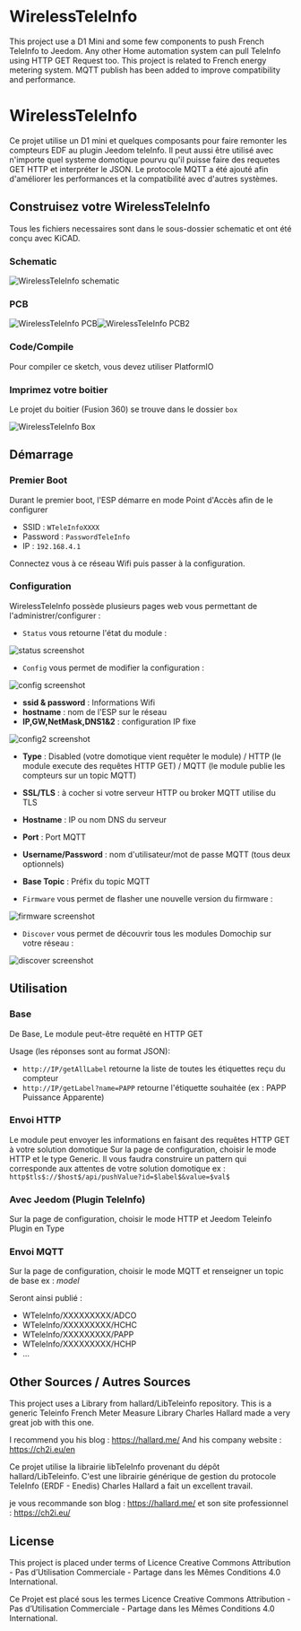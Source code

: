 # WirelessTeleInfo
This project use a D1 Mini and some few components to push French TeleInfo to Jeedom.
Any other Home automation system can pull TeleInfo using HTTP GET Request too.
This project is related to French energy metering system.
MQTT publish has been added to improve compatibility and performance.

# WirelessTeleInfo
Ce projet utilise un D1 mini et quelques composants pour faire remonter les compteurs EDF au plugin Jeedom teleInfo.
Il peut aussi être utilisé avec n'importe quel systeme domotique pourvu qu'il puisse faire des requetes GET HTTP et interpréter le JSON.
Le protocole MQTT a été ajouté afin d'améliorer les performances et la compatibilité avec d'autres systèmes.


## Construisez votre WirelessTeleInfo

Tous les fichiers necessaires sont dans le sous-dossier schematic et ont été conçu avec KiCAD.

### Schematic

![WirelessTeleInfo schematic](https://raw.github.com/Domochip/WirelessTeleInfo/master/img/schematic.jpg)

### PCB

![WirelessTeleInfo PCB](https://raw.github.com/Domochip/WirelessTeleInfo/master/img/pcb.jpg)![WirelessTeleInfo PCB2](https://raw.github.com/Domochip/WirelessTeleInfo/master/img/pcb2.jpg)

### Code/Compile
Pour compiler ce sketch, vous devez utiliser PlatformIO

### Imprimez votre boitier

Le projet du boitier (Fusion 360) se trouve dans le dossier `box` 

![WirelessTeleInfo Box](https://raw.github.com/Domochip/WirelessTeleInfo/master/img/box.jpg)


## Démarrage

### Premier Boot
Durant le premier boot, l'ESP démarre en mode Point d'Accès afin de le configurer

 - SSID : `WTeleInfoXXXX`
 - Password : `PasswordTeleInfo`
 - IP : `192.168.4.1`

Connectez vous à ce réseau Wifi puis passer à la configuration.

### Configuration

WirelessTeleInfo possède plusieurs pages web vous permettant de l'administrer/configurer : 

 - `Status` vous retourne l'état du module :

![status screenshot](https://raw.github.com/Domochip/WirelessTeleInfo/master/img/status.png)

 - `Config` vous permet de modifier la configuration : 

![config screenshot](https://raw.github.com/Domochip/WirelessTeleInfo/master/img/config.png)

- **ssid & password** : Informations Wifi
- **hostname** : nom de l'ESP sur le réseau
- **IP,GW,NetMask,DNS1&2** : configuration IP fixe 

![config2 screenshot](https://raw.github.com/Domochip/WirelessTeleInfo/master/img/config2.png)

- **Type** : Disabled (votre domotique vient requêter le module) / HTTP (le module execute des requêtes HTTP GET) / MQTT (le module publie les compteurs sur un topic MQTT)
- **SSL/TLS** : à cocher si votre serveur HTTP ou broker MQTT utilise du TLS
- **Hostname** : IP ou nom DNS du serveur
- **Port** : Port MQTT
- **Username/Password** : nom d'utilisateur/mot de passe MQTT (tous deux optionnels)
- **Base Topic** : Préfix du topic MQTT


 - `Firmware` vous permet de flasher une nouvelle version du firmware :

![firmware screenshot](https://raw.github.com/Domochip/WirelessTeleInfo/master/img/fw.png)

- `Discover` vous permet de découvrir tous les modules Domochip sur votre réseau :

![discover screenshot](https://raw.github.com/Domochip/Wireless-DS18B20-Bus/master/img/discover.png)


## Utilisation

### Base

De Base, Le module peut-être requêté en HTTP GET

Usage (les réponses sont au format JSON): 

 - `http://IP/getAllLabel` retourne la liste de toutes les étiquettes reçu du compteur
 - `http://IP/getLabel?name=PAPP` retourne l'étiquette souhaitée (ex : PAPP Puissance Apparente)

### Envoi HTTP

Le module peut envoyer les informations en faisant des requêtes HTTP GET à votre solution domotique
Sur la page de configuration, choisir le mode HTTP et le type Generic.
Il vous faudra construire un pattern qui corresponde aux attentes de votre solution domotique
ex : `http$tls$://$host$/api/pushValue?id=$label$&value=$val$`

### Avec Jeedom (Plugin TeleInfo)

Sur la page de configuration, choisir le mode HTTP et Jeedom Teleinfo Plugin en Type

### Envoi MQTT

Sur la page de configuration, choisir le mode MQTT et renseigner un topic de base
ex : $model$

Seront ainsi publié :
- WTeleInfo/XXXXXXXXX/ADCO
- WTeleInfo/XXXXXXXXX/HCHC
- WTeleInfo/XXXXXXXXX/PAPP
- WTeleInfo/XXXXXXXXX/HCHP
- ...


## Other Sources / Autres Sources
This project uses a Library from hallard/LibTeleinfo repository.
This is a generic Teleinfo French Meter Measure Library
Charles Hallard made a very great job with this one.

I recommend you his blog : https://hallard.me/
And his company website : https://ch2i.eu/en

Ce projet utilise la librairie libTeleInfo provenant du dépôt hallard/LibTeleinfo.
C'est une librairie générique de gestion du protocole TeleInfo (ERDF - Enedis)
Charles Hallard a fait un excellent travail.

je vous recommande son blog : https://hallard.me/
et son site professionnel : https://ch2i.eu/

## License
This project is placed under terms of Licence Creative Commons Attribution - Pas d’Utilisation Commerciale - Partage dans les Mêmes Conditions 4.0 International.

Ce Projet est placé sous les termes Licence Creative Commons Attribution - Pas d’Utilisation Commerciale - Partage dans les Mêmes Conditions 4.0 International.
